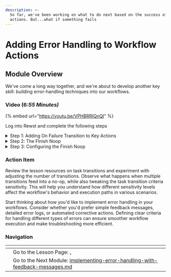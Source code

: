 ```yaml
---
description: >-
  So far, we've been working on what to do next based on the success of our
  actions. But...what if something fails
---
```


# Adding Error Handling to Workflow Actions

## Module Overview

We've come a long way together, and we're about to develop another key skill: building error-handling techniques into our workflows.

### Video (&#x36;_:55 Minutes)_

{% embed url="https://youtu.be/VPHBRRIQnQI" %}

Log into Rewst and complete the following steps

<details>

<summary>Step 1: Adding On Failure Transition to Key Actions</summary>

1. **Click** the add button on the get\_group action to add a new transition
2. **Select** the new transition
3. **Select** On Failure under Condition
4. **Repeat** the process for each Microsoft Graph action and Exchange Online action.

</details>

<details>

<summary>Step 2: The FInish Noop</summary>

1. **Add** a noop towards the bottom right of the workflow
2. **Renam**e it Finish
3. **Connect** all of the On Failure transitions to the Finish noop.
4. **Connect** the On Success transitions of the Microsoft Graph and Exchange Online actions to the Finsih noop.
5. **Connect** the Dynamic Transition to the Finish noop.

</details>

<details>

<summary>Step 3: Configuring the Finish Noop</summary>

1. **Select** the Finish noop.
2. **Select** the Advanced Tab.
3. **Set** Task Transition Criteria to 1.

</details>

### Action Item

Review the lesson resources on task transitions and experiment with adjusting the number of transitions. Observe what happens when multiple transitions feed into a no-op, while also tweaking the task transition criteria sensitivity. This will help you understand how different sensitivity levels affect the workflow's behavior and execution paths in various scenarios.

Start thinking about how you'd like to implement error handling in your workflows. Consider whether you'd prefer simple feedback messages, detailed error logs, or automated corrective actions. Defining clear criteria for handling different types of errors can ensure smoother workflow execution and make troubleshooting more efficient.

### Navigation

<table data-card-size="large" data-view="cards"><thead><tr><th></th><th></th><th></th></tr></thead><tbody><tr><td></td><td>Go to the Lesson Page: <a data-mention href="./">.</a></td><td></td></tr><tr><td></td><td>Go to the Next Module: <a data-mention href="implementing-error-handling-with-feedback-messages.md">implementing-error-handling-with-feedback-messages.md</a></td><td></td></tr></tbody></table>

